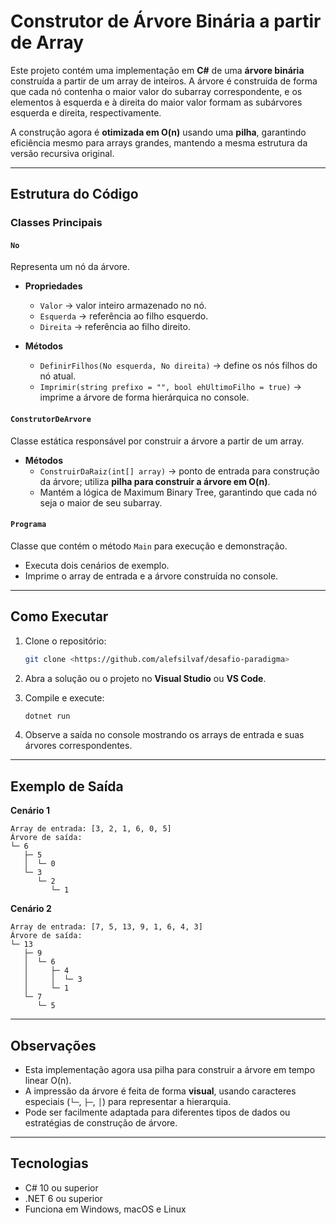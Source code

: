 # Construtor de Árvore Binária a partir de Array

Este projeto contém uma implementação em **C#** de uma **árvore binária** construída a partir de um array de inteiros. A árvore é construída de forma que cada nó contenha o maior valor do subarray correspondente, e os elementos à esquerda e à direita do maior valor formam as subárvores esquerda e direita, respectivamente.  

A construção agora é **otimizada em O(n)** usando uma **pilha**, garantindo eficiência mesmo para arrays grandes, mantendo a mesma estrutura da versão recursiva original.

---

## Estrutura do Código

### Classes Principais

#### `No`

Representa um nó da árvore.

* **Propriedades**
  * `Valor` → valor inteiro armazenado no nó.
  * `Esquerda` → referência ao filho esquerdo.
  * `Direita` → referência ao filho direito.

* **Métodos**
  * `DefinirFilhos(No esquerda, No direita)` → define os nós filhos do nó atual.
  * `Imprimir(string prefixo = "", bool ehUltimoFilho = true)` → imprime a árvore de forma hierárquica no console.

#### `ConstrutorDeArvore`

Classe estática responsável por construir a árvore a partir de um array.

* **Métodos**
  * `ConstruirDaRaiz(int[] array)` → ponto de entrada para construção da árvore; utiliza **pilha para construir a árvore em O(n)**.
  * Mantém a lógica de Maximum Binary Tree, garantindo que cada nó seja o maior de seu subarray.

#### `Programa`

Classe que contém o método `Main` para execução e demonstração.

* Executa dois cenários de exemplo.
* Imprime o array de entrada e a árvore construída no console.

---

## Como Executar

1. Clone o repositório:

   ```bash
   git clone <https://github.com/alefsilvaf/desafio-paradigma>
   ```
2. Abra a solução ou o projeto no **Visual Studio** ou **VS Code**.
3. Compile e execute:

   ```bash
   dotnet run
   ```
4. Observe a saída no console mostrando os arrays de entrada e suas árvores correspondentes.

---

## Exemplo de Saída

**Cenário 1**

```
Array de entrada: [3, 2, 1, 6, 0, 5]
Árvore de saída:
└─ 6
   ├─ 5
   │  └─ 0
   └─ 3
      └─ 2
         └─ 1
```

**Cenário 2**

```
Array de entrada: [7, 5, 13, 9, 1, 6, 4, 3]
Árvore de saída:
└─ 13
   ├─ 9
   │  └─ 6
   │     ├─ 4
   │     │  └─ 3
   │     └─ 1
   └─ 7
      └─ 5
```

---

## Observações

* Esta implementação agora usa pilha para construir a árvore em tempo linear O(n).
* A impressão da árvore é feita de forma **visual**, usando caracteres especiais (`└─`, `├─`, `│`) para representar a hierarquia.
* Pode ser facilmente adaptada para diferentes tipos de dados ou estratégias de construção de árvore.

---

## Tecnologias

* C# 10 ou superior
* .NET 6 ou superior
* Funciona em Windows, macOS e Linux

